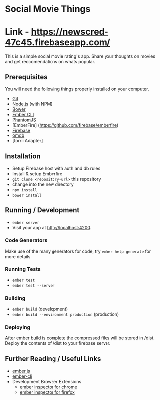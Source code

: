 # Social Movie Things

# Link - https://newscred-47c45.firebaseapp.com/

This is a simple social movie rating's app. Share your thoughts on movies and get reccomendations on whats popular.

## Prerequisites

You will need the following things properly installed on your computer.

* [Git](http://git-scm.com/)
* [Node.js](http://nodejs.org/) (with NPM)
* [Bower](http://bower.io/)
* [Ember CLI](http://www.ember-cli.com/)
* [PhantomJS](http://phantomjs.org/)
* [EmberFire] (https://github.com/firebase/emberfire)
* [Firebase](https://www.firebase.com/docs/)
* [omdb](https://www.omdbapi.com/)
* [torrii Adapter]

## Installation

* Setup Firebase host with auth and db rules
* Install & setup Emberfire
* `git clone <repository-url>` this repository
* change into the new directory
* `npm install`
* `bower install`

## Running / Development

* `ember server`
* Visit your app at [http://localhost:4200](http://localhost:4200).

### Code Generators

Make use of the many generators for code, try `ember help generate` for more details

### Running Tests

* `ember test`
* `ember test --server`

### Building

* `ember build` (development)
* `ember build --environment production` (production)

### Deploying

After ember build is complete the compressed files will be stored in /dist. Deploy the contents of /dist to your firebase server.

## Further Reading / Useful Links

* [ember.js](http://emberjs.com/)
* [ember-cli](http://www.ember-cli.com/)
* Development Browser Extensions
  * [ember inspector for chrome](https://chrome.google.com/webstore/detail/ember-inspector/bmdblncegkenkacieihfhpjfppoconhi)
  * [ember inspector for firefox](https://addons.mozilla.org/en-US/firefox/addon/ember-inspector/)

